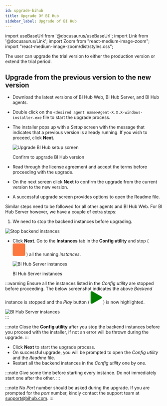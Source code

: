 ```yaml
---
id: upgrade-bihub
title: Upgrade Of BI Hub
sidebar_label: Upgrade of BI Hub
---
```


import useBaseUrl from '@docusaurus/useBaseUrl';
import Link from '@docusaurus/Link';
import Zoom from "react-medium-image-zoom";
import "react-medium-image-zoom/dist/styles.css";

The user can upgrade the trial version to either the production version or extend the trial period.

## Upgrade from the previous version to the new version

* <Link to={useBaseUrl('docs/installation-guide/download-bihub')}>Download</Link> the latest versions of BI Hub Web, BI Hub Server, and BI Hub agents.
* Double click on the `<desired agent name>Agent-X.X.X-windows-installer.exe` file to start the upgrade process.
* The installer pops up with a *Setup* screen with the message that indicates that a previous version is already running. If you wish to proceed, click **Next**.
   <div class="center">
     <Zoom>
       <img alt="Upgrade BI Hub setup screen" src={useBaseUrl('/doc-images/installation-guide/upgrade-confirm.png')}/>
     </Zoom>
   <p>Confirm to upgrade BI Hub version</p>
   </div>

* Read through the license agreement and accept the terms before proceeding with the upgrade.
* On the next screen click **Next** to confirm the upgrade from the current version to the new version.
* A successful upgrade screen provides options to open the Readme file.

Similar steps need to be followed for all other agents and BI Hub Web. For BI Hub Server however, we have a couple of extra steps:

  1. We need to stop the backend instances before upgrading.
   <div class="center">
     <Zoom>
       <img alt="Stop backend instances" src={useBaseUrl('/doc-images/installation-guide/stop-backend-instance.png')}/>
     </Zoom>
   </div>

* Click **Next**. Go to the **Instances** tab in the **Config utility** and stop ( ![icon](/doc-images/installation-guide/stop.svg) ) all the running *instances*.

   <div class="center">
     <Zoom>
       <img alt="BI Hub Server instances" src={useBaseUrl('/doc-images/installation-guide/bihub-server-instances.png')}/>
     </Zoom>
   <p>BI Hub Server instances</p>
   </div>


:::warning
Ensure all the instances listed in the *Config utility* are stopped before proceeding.
The below screenshot indicates the above *Backend* instance is stopped and the *Play* button ( ![icon](/doc-images/installation-guide/start.svg ) ) is now highlighted.

   <div class="center">
     <Zoom>
       <img alt="BI Hub Server instances" src={useBaseUrl('/doc-images/installation-guide/stopped-instances.png')}/>
     </Zoom>
   </div>
:::

:::note
Close the **Config utility** after you stop the backend instances before you proceed with the installer, if not an error will be thrown during the upgrade.
:::

* Click **Next** to start the upgrade process.
* On successful upgrade, you will be prompted to open the *Config utility* and the *Readme* file. 
* Restart all the backend instances in the *Config utility* one by one.

:::note
Give some time before starting every instance. Do not immediately start one after the other.
:::

:::note
No *Port* number should be asked during the upgrade. If you are prompted for the *port* number, kindly contact the support team at support@bihub.com.
:::
